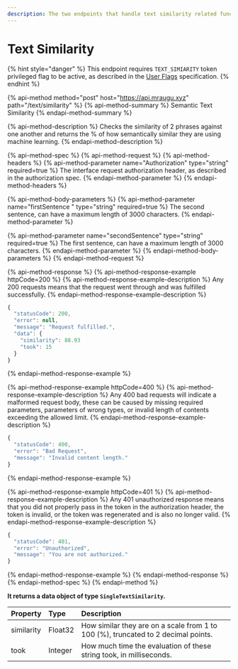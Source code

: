 ```yaml
---
description: The two endpoints that handle text similarity related functionality.
---
```


# Text Similarity

{% hint style="danger" %}
This endpoint requires `TEXT_SIMIARITY` token privileged flag to be active, as described in the [User Flags](https://docs.mraugu.xyz/basics/intents) specification.
{% endhint %}

{% api-method method="post" host="https://api.mraugu.xyz" path="/text/similarity" %}
{% api-method-summary %}
Semantic Text Similarity 
{% endapi-method-summary %}

{% api-method-description %}
Checks the similarity of 2 phrases against one another and returns the % of how semantically similar they are using machine learning.
{% endapi-method-description %}

{% api-method-spec %}
{% api-method-request %}
{% api-method-headers %}
{% api-method-parameter name="Authorization" type="string" required=true %}
The interface request authorization header, as described in the authorization spec.
{% endapi-method-parameter %}
{% endapi-method-headers %}

{% api-method-body-parameters %}
{% api-method-parameter name="firstSentence " type="string" required=true %}
The second sentence, can have a maximum length of 3000 characters.
{% endapi-method-parameter %}

{% api-method-parameter name="secondSentence" type="string" required=true %}
The first sentence, can have a maximum length of 3000 characters.
{% endapi-method-parameter %}
{% endapi-method-body-parameters %}
{% endapi-method-request %}

{% api-method-response %}
{% api-method-response-example httpCode=200 %}
{% api-method-response-example-description %}
Any 200 requests means that the request went through and was fulfilled successfully.
{% endapi-method-response-example-description %}

```javascript
{
  "statusCode": 200,
  "error": null,
  "message": "Request fulfilled.",
  "data": {
    "similarity": 88.93
    "took": 15
  }
}
```
{% endapi-method-response-example %}

{% api-method-response-example httpCode=400 %}
{% api-method-response-example-description %}
Any 400 bad requests will indicate a malformed request body, these can be caused by missing required parameters, parameters of wrong types, or invalid length of contents exceeding the allowed limit.
{% endapi-method-response-example-description %}

```javascript
{
  "statusCode": 400,
  "error": "Bad Request",
  "message": "Invalid content length."
}
```
{% endapi-method-response-example %}

{% api-method-response-example httpCode=401 %}
{% api-method-response-example-description %}
Any 401 unauthorized response means that you did not properly pass in the token in the authorization header, the token is invalid, or the token was regenerated and is also no longer valid.
{% endapi-method-response-example-description %}

```javascript
{
  "statusCode": 401,
  "error": "Unauthorized",
  "message": "You are not authorized."
}
```
{% endapi-method-response-example %}
{% endapi-method-response %}
{% endapi-method-spec %}
{% endapi-method %}

**It returns a data object of type `SingleTextSimilarity`.** 

| Property | Type | Description |
| :--- | :--- | :--- |
| similarity | Float32 | How similar they are on a scale from 1 to 100 \(%\), truncated to 2 decimal points. |
| took | Integer | How much time the evaluation of these string took, in milliseconds. |

